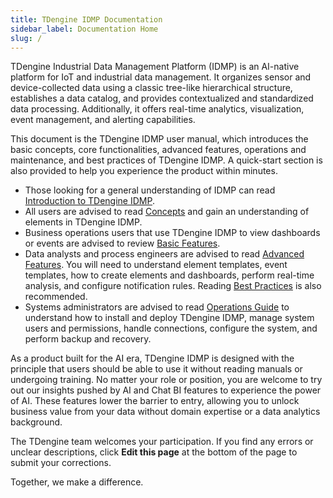 ```yaml
---
title: TDengine IDMP Documentation
sidebar_label: Documentation Home
slug: /
---
```


TDengine Industrial Data Management Platform (IDMP) is an AI-native platform for IoT and industrial data management. It organizes sensor and device-collected data using a classic tree-like hierarchical structure, establishes a data catalog, and provides contextualized and standardized data processing. Additionally, it offers real-time analytics, visualization, event management, and alerting capabilities.

This document is the TDengine IDMP user manual, which introduces the basic concepts, core functionalities, advanced features, operations and maintenance, and best practices of TDengine IDMP. A quick-start section is also provided to help you experience the product within minutes.

- Those looking for a general understanding of IDMP can read [Introduction to TDengine IDMP](./02-intro.md).
- All users are advised to read [Concepts](./03-concepts.md) and gain an understanding of elements in TDengine IDMP.
- Business operations users that use TDengine IDMP to view dashboards or events are advised to review [Basic Features](./05-basic/index.md).
- Data analysts and process engineers are advised to read [Advanced Features](./06-advanced/index.md). You will need to understand element templates, event templates, how to create elements and dashboards, perform real-time analysis, and configure notification rules. Reading [Best Practices](./08-best-practices.md) is also recommended.
- Systems administrators are advised to read [Operations Guide](./07-operation/index.md) to understand how to install and deploy TDengine IDMP, manage system users and permissions, handle connections, configure the system, and perform backup and recovery.

As a product built for the AI era, TDengine IDMP is designed with the principle that users should be able to use it without reading manuals or undergoing training. No matter your role or position, you are welcome to try out our insights pushed by AI and Chat BI features to experience the power of AI. These features lower the barrier to entry, allowing you to unlock business value from your data without domain expertise or a data analytics background.

The TDengine team welcomes your participation. If you find any errors or unclear descriptions, click **Edit this page** at the bottom of the page to submit your corrections.

Together, we make a difference.
